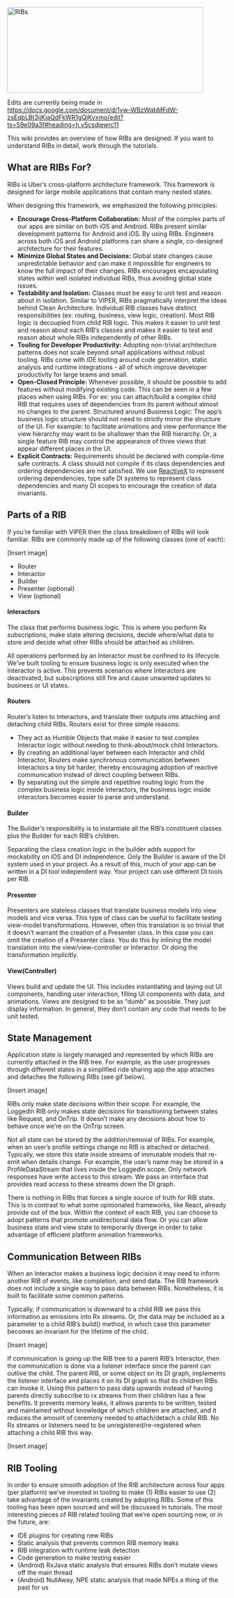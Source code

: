 <img src="https://github.com/uber/ribs/blob/assets/rib_horizontal_black.png" width="450" height="196" alt="RIBs"/>

Edits are currently being made in https://docs.google.com/document/d/1yw-WBzWqbMFdW-zsEqbLBt3ijKiaQdFkWR1gQjKvxmo/edit?ts=59e09a3f#heading=h.v5csdjewrc11 

This wiki provides an overview of how RIBs are designed. If you want to understand RIBs in detail, work through the tutorials.

## What are RIBs For?

RIBs is Uber’s cross-platform architecture framework. This framework is designed for large mobile applications that contain many nested states.

When designing this framework, we emphasized the following principles:
* **Encourage Cross-Platform Collaboration:** Most of the complex parts of our apps are similar on both iOS and Android. RIBs present similar development patterns for Android and iOS. By using RIBs. Engineers across both iOS and Android platforms can share a single, co-designed architecture for their features.
* **Minimize Global States and Decisions:** Global state changes cause unpredictable behavior and can make it impossible for engineers to know the full impact of their changes. RIBs encourages encapsulating states within well isolated individual RIBs, thus avoiding global state issues.
* **Testability and Isolation:** Classes must be easy to unit test and reason about in isolation. Similar to VIPER, RIBs pragmatically interpret the ideas behind Clean Architecture. Individual RIB classes have distinct responsibilities (ex: routing, business, view logic, creation). Most RIB logic is decoupled from child RIB logic. This makes it easier to unit test and reason about each RIB’s classes and makes it easier to test and reason about whole RIBs independently of other RIBs.
* **Tooling for Developer Productivity:** Adopting non-trivial architecture patterns does not scale beyond small applications without robust tooling. RIBs come with IDE tooling around code generation, static analysis and runtime integrations - all of which improve developer productivity for large teams and small.
* **Open-Closed Principle:** Whenever possible, it should be possible to add features without modifying existing code. This can be seen in a few places when using RIBs. For ex: you can attach/build a complex child RIB that requires uses of dependencies from its parent without almost no changes to the parent.
Structured around Business Logic: The app’s business logic structure should not need to strictly mirror the structure of the UI. For example: to facilitate animations and view performance the view hierarchy may want to be shallower than the RIB hierarchy. Or, a single feature RIB may control the appearance of three views that appear different places in the UI.
* **Explicit Contracts:** Requirements should be declared with compile-time safe contracts. A class should not compile if its class dependencies and ordering dependencies are not satisfied. We use [ReactiveX](http://reactivex.io/) to represent ordering dependencies, type safe DI systems to represent class dependencies and many DI scopes to encourage the creation of data invariants.

## Parts of a RIB

If you’re familiar with VIPER then the class breakdown of RIBs will look familiar. RIBs are commonly made up of the following classes (one of each):

[Insert image]

* Router
* Interactor
* Builder
* Presenter (optional)
* View (optional)

#### Interactors
The class that performs business logic. This is where you perform Rx subscriptions, make state altering decisions, decide where/what data to store and decide what other RIBs should be attached as children. 

All operations performed by an Interactor must be confined to its lifecycle. We’ve built tooling to ensure business logic is only executed when the Interactor is active. This prevents scenarios where Interactors are deactivated, but subscriptions still fire and cause unwanted updates to business or UI states.


#### Routers
Router’s listen to Interactors, and translate their outputs into attaching and detaching child RIBs. Routers exist for three simple reasons:
* They act as Humble Objects that make it easier to test complex Interactor logic without needing to think-about/mock child Interactors.
* By creating an additional layer between each Interactor and child Interactor, Routers make synchronous communication between Interactors a tiny bit harder, thereby encouraging adoption of reactive communication instead of direct coupling between RIBs.
* By separating out the simple and repetitive routing logic from the complex business logic inside interactors, the business logic inside interactors becomes easier to parse and understand. 


#### Builder
The Builder’s responsibility is to instantiate all the RIB’s constituent classes plus the Builder for each RIB’s children. 

Separating the class creation logic in the builder adds support for mockability on iOS and DI independence. Only the Builder is aware of the DI system used in your project. As a result of this, much of your app can be written in a DI tool independent way. Your project can use different DI tools per RIB.

#### Presenter
Presenters are stateless classes that translate business models into view models and vice versa. This type of class can be useful to facilitate testing view-model transformations. However, often this translation is so trivial that it doesn’t warrant the creation of a Presenter class. In this case you can omit the creation of a Presenter class. You do this by inlining the model translation into the view/view-controller or Interactor. Or doing the transformation implicitly.

#### View(Controller)
Views build and update the UI. This includes instantiating and laying out UI components, handling user interaction, filling UI components with data, and animations. Views are designed to be as “dumb” as possible. They just display information. In general, they don’t contain any code that needs to be unit tested.

## State Management
Application state is largely managed and represented by which RIBs are currently attached in the RIB tree. For example, as the user progresses through different states in a simplified ride sharing app the app attaches and detaches the following RIBs (see gif below).

[Insert image]

RIBs only make state decisions within their scope. For example, the LoggedIn RIB only makes state decisions for transitioning between states like Request, and OnTrip. It doesn’t make any decisions about how to behave once we’re on the OnTrip screen. 

Not all state can be stored by the addition/removal of RIBs. For example, when an user’s profile settings change no RIB is attached or detached. Typically, we store this state inside streams of immutable models that re-emit when details change. For example, the user’s name may be stored in a ProfileDataStream that lives inside the LoggedIn scope. Only network responses have write access to this stream. We pass an interface that provides read access to these streams down the DI graph.

There is nothing in RIBs that forces a single source of truth for RIB state. This is in contrast to what some opinionated frameworks, like React, already provide out of the box.  Within the context of each RIB, you can choose to adopt patterns that promote unidirectional data flow. Or you can allow business state and view state to temporarily diverge in order to take advantage of efficient platform animation frameworks.


## Communication Between RIBs
When an Interactor makes a business logic decision it may need to inform another RIB of events, like completion, and send data. The RIB framework does not include a single way to pass data between RIBs. Nonetheless, it is built to facilitate some common patterns.

Typically, if communication is downward to a child RIB we pass this information as emissions into Rx streams. Or, the data may be included as a parameter to a child RIB’s build() method, in which case this parameter becomes an invariant for the lifetime of the child.

[Insert image]

If communication is going up the RIB tree to a parent RIB’s Interactor, then the communication is done via a listener interface since the parent can outlive the child. The parent RIB, or some object on its DI graph, implements the listener interface and places it on its DI graph so that its children RIBs can invoke it. Using this pattern to pass data upwards instead of having parents directly subscribe to rx streams from their children has a few benefits. It prevents memory leaks, it allows parents to be written, tested and maintained without knowledge of which children are attached,  and it reduces the amount of ceremony needed to attach/detach a child RIB. No Rx streams or listeners need to be unregistered/re-registered when attaching a child RIB this way.

[Insert image]


## RIB Tooling
In order to ensure smooth adoption of the RIB architecture across four apps (per platform) we’ve invested in tooling to make (1) RIBs easier to use (2) take advantage of the invariants created by adopting RIBs. Some of this tooling has been open sourced and will be discussed in tutorials. The most interesting pieces of RIB related tooling that we’re open sourcing now, or in the future, are:
* IDE plugins for creating new RIBs
* Static analysis that prevents common RIB memory leaks
* RIB integration with runtime leak detection
* Code generation to make testing easier
* (Android) RxJava static analysis that ensures RIBs don’t mutate views off the main thread
* (Android) NullAway, NPE static analysis that made NPEs a thing of the past for us